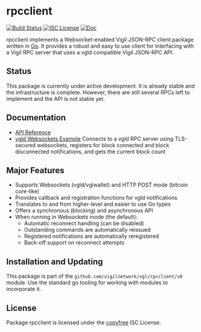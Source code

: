 rpcclient
=========

[![Build Status](https://github.com/vigilnetwork/vgl/workflows/Build%20and%20Test/badge.svg)](https://github.com/vigilnetwork/vgl/actions)
[![ISC License](https://img.shields.io/badge/license-ISC-blue.svg)](http://copyfree.org)
[![Doc](https://img.shields.io/badge/doc-reference-blue.svg)](https://pkg.go.dev/github.com/vigilnetwork/vgl/rpcclient/v8)

rpcclient implements a Websocket-enabled Vigil JSON-RPC client package written
in [Go](https://golang.org/).  It provides a robust and easy to use client for
interfacing with a Vigil RPC server that uses a vgld compatible Vigil
JSON-RPC API.

## Status

This package is currently under active development.  It is already stable and
the infrastructure is complete.  However, there are still several RPCs left to
implement and the API is not stable yet.

## Documentation

* [API Reference](https://pkg.go.dev/github.com/vigilnetwork/vgl/rpcclient/v8)
* [vgld Websockets Example](https://github.com/vigilnetwork/vgl/tree/master/rpcclient/examples/vgldwebsockets)
  Connects to a vgld RPC server using TLS-secured websockets, registers for
  block connected and block disconnected notifications, and gets the current
  block count

## Major Features

* Supports Websockets (vgld/vglwallet) and HTTP POST mode (bitcoin core-like)
* Provides callback and registration functions for vgld notifications
* Translates to and from higher-level and easier to use Go types
* Offers a synchronous (blocking) and asynchronous API
* When running in Websockets mode (the default):
  * Automatic reconnect handling (can be disabled)
  * Outstanding commands are automatically reissued
  * Registered notifications are automatically reregistered
  * Back-off support on reconnect attempts

## Installation and Updating

This package is part of the `github.com/vigilnetwork/vgl/rpcclient/v8` module.  Use
the standard go tooling for working with modules to incorporate it.

## License

Package rpcclient is licensed under the [copyfree](http://copyfree.org) ISC
License.
